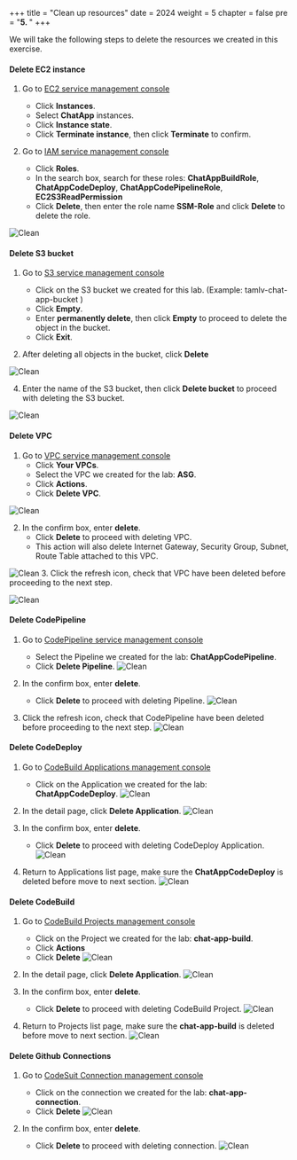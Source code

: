 +++
title = "Clean up resources"
date = 2024
weight = 5
chapter = false
pre = "<b>5. </b>"
+++

We will take the following steps to delete the resources we created in this exercise.

#### Delete EC2 instance

1. Go to [EC2 service management console](https://console.aws.amazon.com/ec2/v2/home)
   + Click **Instances**.
   + Select **ChatApp** instances.
   + Click **Instance state**.
   + Click **Terminate instance**, then click **Terminate** to confirm.

2. Go to [IAM service management console](https://console.aws.amazon.com/iamv2/home#/home)
   + Click **Roles**.
   + In the search box, search for these roles: **ChatAppBuildRole**, **ChatAppCodeDeploy**, **ChatAppCodePipelineRole**, **EC2S3ReadPermission**
   + Click **Delete**, then enter the role name **SSM-Role** and click **Delete** to delete the role.

![Clean](/images/5.clean/001-clean.png)

#### Delete S3 bucket
1. Go to [S3 service management console](https://s3.console.aws.amazon.com/s3/home)
   + Click on the S3 bucket we created for this lab. (Example: tamlv-chat-app-bucket )
   + Click **Empty**.
   + Enter **permanently delete**, then click **Empty** to proceed to delete the object in the bucket.
   + Click **Exit**.

3. After deleting all objects in the bucket, click **Delete**

![Clean](/images/5.clean/002-clean.png)

4. Enter the name of the S3 bucket, then click **Delete bucket** to proceed with deleting the S3 bucket.

![Clean](/images/5.clean/003-clean.png)

#### Delete VPC

1. Go to [VPC service management console](https://console.aws.amazon.com/vpc/home)
   + Click **Your VPCs**.
   + Select the VPC we created for the lab: **ASG**.
   + Click **Actions**.
   + Click **Delete VPC**.

![Clean](/images/5.clean/004-clean.png)

2. In the confirm box, enter **delete**.
   + Click **Delete** to proceed with deleting VPC.
   + This action will also delete Internet Gateway, Security Group, Subnet, Route Table attached to this VPC.

![Clean](/images/5.clean/005-clean.png)
3. Click the refresh icon, check that VPC have been deleted before proceeding to the next step.

![Clean](/images/5.clean/006-clean.png)

#### Delete CodePipeline
1. Go to [CodePipeline service management console](https://console.aws.amazon.com/codesuite/codepipeline/pipelines)
   + Select the Pipeline we created for the lab: **ChatAppCodePipeline**.
   + Click **Delete Pipeline**.
![Clean](/images/5.clean/007-clean.png)
2. In the confirm box, enter **delete**.
   + Click **Delete** to proceed with deleting Pipeline.
![Clean](/images/5.clean/008-clean.png)

3. Click the refresh icon, check that CodePipeline have been deleted before proceeding to the next step.
![Clean](/images/5.clean/009-clean.png)

#### Delete CodeDeploy
1. Go to [CodeBuild Applications management console](https://console.aws.amazon.com/codesuite/codebuild/projects)
   + Click on the Application we created for the lab: **ChatAppCodeDeploy**.
![Clean](/images/5.clean/010-clean.png)
2. In the detail page, click **Delete Application**.
![Clean](/images/5.clean/011-clean.png)

3. In the confirm box, enter **delete**.
   + Click **Delete** to proceed with deleting CodeDeploy Application.
![Clean](/images/5.clean/012-clean.png)

4. Return to Applications list page, make sure the **ChatAppCodeDeploy** is deleted before move to next section.
![Clean](/images/5.clean/013-clean.png)

#### Delete CodeBuild
1. Go to [CodeBuild Projects management console](https://console.aws.amazon.com/codesuite/codebuild/projects)
   + Click on the Project we created for the lab: **chat-app-build**.
   + Click **Actions**
   + Click **Delete**
![Clean](/images/5.clean/014-clean.png)
2. In the detail page, click **Delete Application**.
![Clean](/images/5.clean/011-clean.png)

3. In the confirm box, enter **delete**.
   + Click **Delete** to proceed with deleting CodeBuild Project.
![Clean](/images/5.clean/015-clean.png)

4. Return to Projects list page, make sure the **chat-app-build** is deleted before move to next section.
![Clean](/images/5.clean/016-clean.png)

#### Delete Github Connections
1. Go to [CodeSuit Connection management console](https://console.aws.amazon.com/codesuite/settings/connections)
   + Click on the connection we created for the lab: **chat-app-connection**.
   + Click **Delete**
![Clean](/images/5.clean/017-clean.png)

2. In the confirm box, enter **delete**.
   + Click **Delete** to proceed with deleting connection.
![Clean](/images/5.clean/018-clean.png)